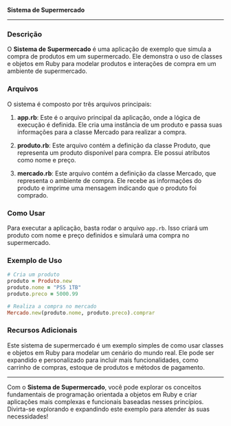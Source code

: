 **Sistema de Supermercado**

---

### Descrição

O **Sistema de Supermercado** é uma aplicação de exemplo que simula a compra de produtos em um supermercado. Ele demonstra o uso de classes e objetos em Ruby para modelar produtos e interações de compra em um ambiente de supermercado.

### Arquivos

O sistema é composto por três arquivos principais:

1. **app.rb**: Este é o arquivo principal da aplicação, onde a lógica de execução é definida. Ele cria uma instância de um produto e passa suas informações para a classe Mercado para realizar a compra.

2. **produto.rb**: Este arquivo contém a definição da classe Produto, que representa um produto disponível para compra. Ele possui atributos como nome e preço.

3. **mercado.rb**: Este arquivo contém a definição da classe Mercado, que representa o ambiente de compra. Ele recebe as informações do produto e imprime uma mensagem indicando que o produto foi comprado.

### Como Usar

Para executar a aplicação, basta rodar o arquivo `app.rb`. Isso criará um produto com nome e preço definidos e simulará uma compra no supermercado.

### Exemplo de Uso

```ruby
# Cria um produto
produto = Produto.new
produto.nome = "PS5 1TB"
produto.preco = 5000.99

# Realiza a compra no mercado
Mercado.new(produto.nome, produto.preco).comprar
```

### Recursos Adicionais

Este sistema de supermercado é um exemplo simples de como usar classes e objetos em Ruby para modelar um cenário do mundo real. Ele pode ser expandido e personalizado para incluir mais funcionalidades, como carrinho de compras, estoque de produtos e métodos de pagamento.

---

Com o **Sistema de Supermercado**, você pode explorar os conceitos fundamentais de programação orientada a objetos em Ruby e criar aplicações mais complexas e funcionais baseadas nesses princípios. Divirta-se explorando e expandindo este exemplo para atender às suas necessidades!
